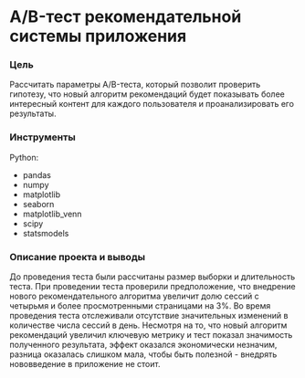# A/B-тест рекомендательной системы приложения

### Цель
Рассчитать параметры A/B-теста, который позволит проверить гипотезу, что новый алгоритм рекомендаций будет показывать более интересный контент для каждого пользователя и проанализировать его результаты.

### Инструменты
Python:
- pandas
- numpy
- matplotlib
- seaborn
- matplotlib_venn
- scipy
- statsmodels

### Описание проекта и выводы
До проведения теста были рассчитаны размер выборки и длительность теста.
При проведении теста проверили предположение, что внедрение нового рекомендательного алгоритма увеличит долю сессий с четырьмя и более просмотренными страницами на 3%.
Во время проведения теста отслеживали отсутствие значительных изменений в количестве числа сессий в день.
Несмотря на то, что новый алгоритм рекомендаций увеличил ключевую метрику и тест показал значимость полученного результата, эффект оказался экономически незначим, разница оказалась слишком мала, чтобы быть полезной - внедрять нововведение в приложение не стоит.

